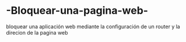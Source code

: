 # -Bloquear-una-pagina-web-
bloquear una aplicación web mediante la configuración de un router y la direcion de la pagina web

